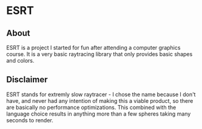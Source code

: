 # ESRT
## About
ESRT is a project I started for fun after attending a computer graphics course.
It is a very basic raytracing library that only provides basic shapes and colors.
## Disclaimer
ESRT stands for extremly slow raytracer - I chose the name because I don't have, and never had any intention of making this a viable product, so there are basically no performance optimizations.
This combined with the language choice results in anything more than a few spheres taking many seconds to render.
